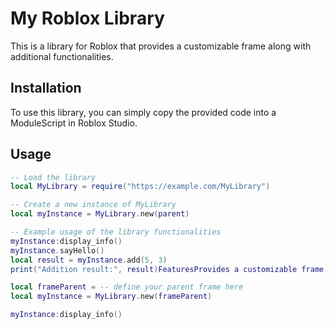 # My Roblox Library

This is a library for Roblox that provides a customizable frame along with additional functionalities.

## Installation

To use this library, you can simply copy the provided code into a ModuleScript in Roblox Studio.

## Usage

```lua
-- Load the library
local MyLibrary = require("https://example.com/MyLibrary")

-- Create a new instance of MyLibrary
local myInstance = MyLibrary.new(parent)

-- Example usage of the library functionalities
myInstance:display_info()
myInstance.sayHello()
local result = myInstance.add(5, 3)
print("Addition result:", result)FeaturesProvides a customizable frame with pre-defined attributes.Additional custom functionalities like sayHello and add.Examplelocal MyLibrary = require("https://example.com/MyLibrary")

local frameParent = -- define your parent frame here
local myInstance = MyLibrary.new(frameParent)

myInstance:display_info()
